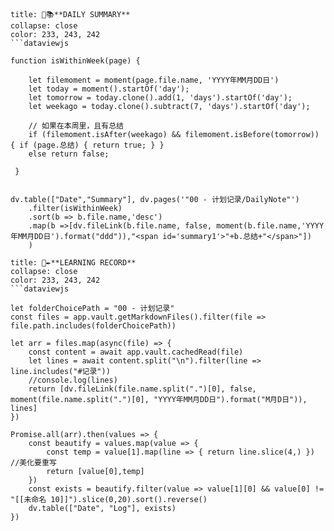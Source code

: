 ```ad-todo
title: 💭📚**DAILY SUMMARY**
collapse: close
color: 233, 243, 242
```dataviewjs

function isWithinWeek(page) {	
	
	let filemoment = moment(page.file.name, 'YYYY年MM月DD日')
	let today = moment().startOf('day');
	let tomorrow = today.clone().add(1, 'days').startOf('day');
	let weekago = today.clone().subtract(7, 'days').startOf('day');

	// 如果在本周里，且有总结
	if (filemoment.isAfter(weekago) && filemoment.isBefore(tomorrow)) { if (page.总结) { return true; } }
	else return false;

 }


dv.table(["Date","Summary"], dv.pages('"00 - 计划记录/DailyNote"')
	.filter(isWithinWeek)
	.sort(b => b.file.name,'desc')
	.map(b =>[dv.fileLink(b.file.name, false, moment(b.file.name,'YYYY年MM月DD日').format("ddd")),"<span id='summary1'>"+b.总结+"</span>"])
	)
```

```ad-todo
title: 💭✒**LEARNING RECORD**
collapse: close
color: 233, 243, 242
```dataviewjs

let folderChoicePath = "00 - 计划记录"
const files = app.vault.getMarkdownFiles().filter(file => file.path.includes(folderChoicePath))

let arr = files.map(async(file) => { 
    const content = await app.vault.cachedRead(file) 
    let lines = await content.split("\n").filter(line => line.includes("#记录")) 
    //console.log(lines) 
    return [dv.fileLink(file.name.split(".")[0], false, moment(file.name.split(".")[0], "YYYY年MM月DD日").format("M月D日")), lines] 
}) 

Promise.all(arr).then(values => { 
    const beautify = values.map(value => { 
        const temp = value[1].map(line => { return line.slice(4,) }) //美化要重写
        return [value[0],temp] 
    }) 
    const exists = beautify.filter(value => value[1][0] && value[0] != "[[未命名 10]]").slice(0,20).sort().reverse()
    dv.table(["Date", "Log"], exists)
})
```